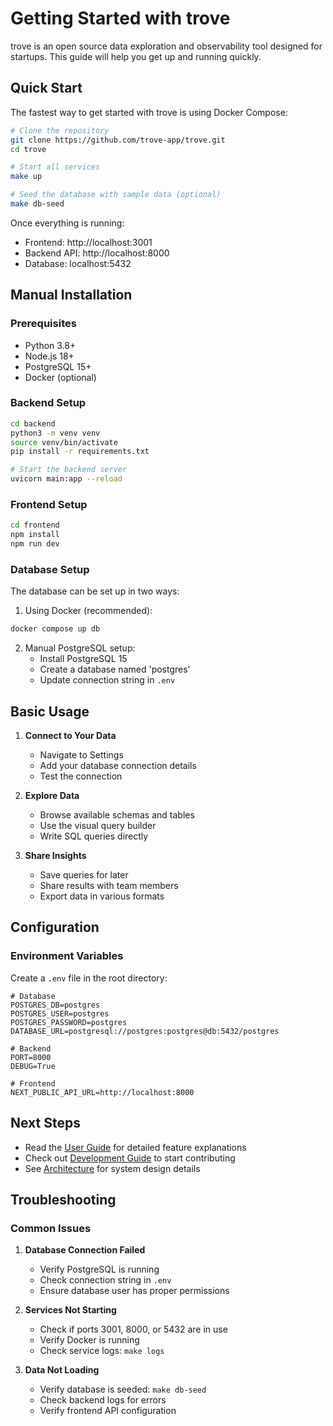 # Getting Started with trove

trove is an open source data exploration and observability tool designed for startups. This guide will help you get up and running quickly.

## Quick Start

The fastest way to get started with trove is using Docker Compose:

```bash
# Clone the repository
git clone https://github.com/trove-app/trove.git
cd trove

# Start all services
make up

# Seed the database with sample data (optional)
make db-seed
```

Once everything is running:
- Frontend: http://localhost:3001
- Backend API: http://localhost:8000
- Database: localhost:5432

## Manual Installation

### Prerequisites

- Python 3.8+
- Node.js 18+
- PostgreSQL 15+
- Docker (optional)

### Backend Setup

```bash
cd backend
python3 -m venv venv
source venv/bin/activate
pip install -r requirements.txt

# Start the backend server
uvicorn main:app --reload
```

### Frontend Setup

```bash
cd frontend
npm install
npm run dev
```

### Database Setup

The database can be set up in two ways:

1. Using Docker (recommended):
```bash
docker compose up db
```

2. Manual PostgreSQL setup:
   - Install PostgreSQL 15
   - Create a database named 'postgres'
   - Update connection string in `.env`

## Basic Usage

1. **Connect to Your Data**
   - Navigate to Settings
   - Add your database connection details
   - Test the connection

2. **Explore Data**
   - Browse available schemas and tables
   - Use the visual query builder
   - Write SQL queries directly

3. **Share Insights**
   - Save queries for later
   - Share results with team members
   - Export data in various formats

## Configuration

### Environment Variables

Create a `.env` file in the root directory:

```env
# Database
POSTGRES_DB=postgres
POSTGRES_USER=postgres
POSTGRES_PASSWORD=postgres
DATABASE_URL=postgresql://postgres:postgres@db:5432/postgres

# Backend
PORT=8000
DEBUG=True

# Frontend
NEXT_PUBLIC_API_URL=http://localhost:8000
```

## Next Steps

- Read the [User Guide](./user-guide.md) for detailed feature explanations
- Check out [Development Guide](./development.md) to start contributing
- See [Architecture](./architecture.md) for system design details

## Troubleshooting

### Common Issues

1. **Database Connection Failed**
   - Verify PostgreSQL is running
   - Check connection string in `.env`
   - Ensure database user has proper permissions

2. **Services Not Starting**
   - Check if ports 3001, 8000, or 5432 are in use
   - Verify Docker is running
   - Check service logs: `make logs`

3. **Data Not Loading**
   - Verify database is seeded: `make db-seed`
   - Check backend logs for errors
   - Verify frontend API configuration 